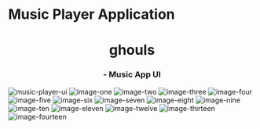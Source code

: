 # Music Player Application
<h1 align="center">ghouls</h1>
<h3 align="center">- Music App UI</h3>

![music-player-ui](ss/demo1.gif)
![image-one](ss/demo2.gif)
![image-two](ss/demo3.gif)
![image-three](ss/demo4.gif)
![image-four](ss/img1.png)
![image-five](ss/img2.png)
![image-six](ss/img3.png)
![image-seven](ss/img4.png)
![image-eight](ss/img5.png)
![image-nine](ss/img6.png)
![image-ten](ss/img7.png)
![image-eleven](ss/img8.png)
![image-twelve](ss/img9.png)
![image-thirteen](ss/img10.png)
![image-fourteen](ss/img11.png)

